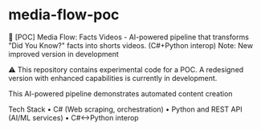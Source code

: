 # media-flow-poc
🧪 [POC] Media Flow:  Facts Videos - AI-powered pipeline that transforms "Did You Know?" facts into shorts videos. (C#+Python interop) Note: New improved version in development

⚠️ This repository contains experimental code for a POC. A redesigned version with enhanced capabilities is currently in development.

This AI-powered pipeline demonstrates automated content creation

Tech Stack
• C# (Web scraping, orchestration)
• Python and REST API (AI/ML services)
• C#<->Python interop
